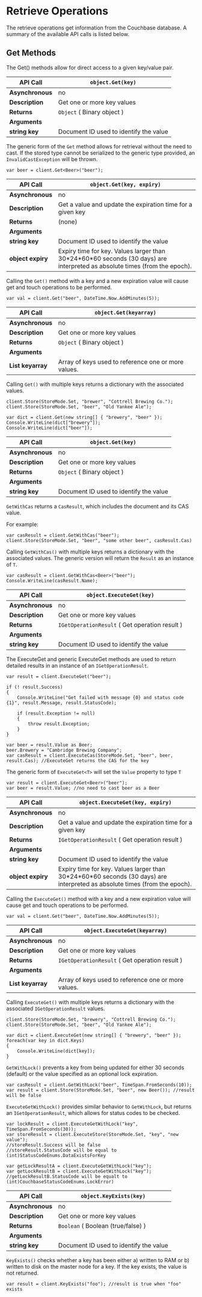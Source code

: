 # Retrieve Operations

The retrieve operations get information from the Couchbase database. A summary
of the available API calls is listed below.

<a id="couchbase-sdk-net-retrieve-get"></a>

## Get Methods

The Get() methods allow for direct access to a given key/value pair.

<a id="table-couchbase-sdk_net_get"></a>

**API Call**     | `object.Get(key)`                     
-----------------|---------------------------------------
**Asynchronous** | no                                    
**Description**  | Get one or more key values            
**Returns**      | `Object` ( Binary object )            
**Arguments**    |                                       
**string key**   | Document ID used to identify the value

The generic form of the `Get` method allows for retrieval without the need to
cast. If the stored type cannot be serialized to the generic type provided, an
`InvalidCastException` will be thrown.


```
var beer = client.Get<Beer>("beer");
```

<a id="table-couchbase-sdk_net_gat"></a>

**API Call**      | `object.Get(key, expiry)`                                                                                                   
------------------|-----------------------------------------------------------------------------------------------------------------------------
**Asynchronous**  | no                                                                                                                          
**Description**   | Get a value and update the expiration time for a given key                                                                  
**Returns**       | (none)                                                                                                                      
**Arguments**     |                                                                                                                             
**string key**    | Document ID used to identify the value                                                                                      
**object expiry** | Expiry time for key. Values larger than 30\*24\*60\*60 seconds (30 days) are interpreted as absolute times (from the epoch).

Calling the `Get()` method with a key and a new expiration value will cause get
and touch operations to be performed.


```
var val = client.Get("beer", DateTime.Now.AddMinutes(5));
```

<a id="table-couchbase-sdk_net_get-multi"></a>

**API Call**               | `object.Get(keyarray)`                             
---------------------------|----------------------------------------------------
**Asynchronous**           | no                                                 
**Description**            | Get one or more key values                         
**Returns**                | `Object` ( Binary object )                         
**Arguments**              |                                                    
**List <string> keyarray** | Array of keys used to reference one or more values.

Calling `Get()` with multiple keys returns a dictionary with the associated
values.


```
client.Store(StoreMode.Set, "brewer", "Cottrell Brewing Co.");
client.Store(StoreMode.Set, "beer", "Old Yankee Ale");

var dict = client.Get(new string[] { "brewery", "beer" });
Console.WriteLine(dict["brewery"]);
Console.WriteLine(dict["beer"]);
```

<a id="table-couchbase-sdk_net_getwithcas"></a>

**API Call**     | `object.Get(key)`                     
-----------------|---------------------------------------
**Asynchronous** | no                                    
**Description**  | Get one or more key values            
**Returns**      | `Object` ( Binary object )            
**Arguments**    |                                       
**string key**   | Document ID used to identify the value

`GetWithCas` returns a `CasResult`, which includes the document and its CAS
value.

For example:


```
var casResult = client.GetWithCas("beer");
client.Store(StoreMode.Set, "beer", "some other beer", casResult.Cas)
```

Calling `GetWithCas()` with multiple keys returns a dictionary with the
associated values. The generic version will return the `Result` as an instance
of `T`.


```
var casResult = client.GetWithCas<Beer>("beer");
Console.WriteLine(casResult.Name);
```

<a id="table-couchbase-sdk_net_executeget"></a>

**API Call**     | `object.ExecuteGet(key)`                      
-----------------|-----------------------------------------------
**Asynchronous** | no                                            
**Description**  | Get one or more key values                    
**Returns**      | `IGetOperationResult` ( Get operation result )
**Arguments**    |                                               
**string key**   | Document ID used to identify the value        

The ExecuteGet and generic ExecuteGet<T> methods are used to return detailed
results in an instance of an `IGetOperationResult`.


```
var result = client.ExecuteGet("beer");

if (! result.Success)
{
    Console.WriteLine("Get failed with message {0} and status code {1}", result.Message, result.StatusCode);

    if (result.Exception != null)
    {
        throw result.Exception;
    }
}

var beer = result.Value as Beer;
beer.Brewery = "Cambridge Brewing Company";
var casResult = client.ExecuteCas(StoreMode.Set, "beer", beer, result.Cas); //ExecuteGet returns the CAS for the key
```

The generic form of `ExecuteGet<T>` will set the `Value` property to type `T`


```
var result = client.ExecuteGet<Beer>("beer");
var beer = result.Value; //no need to cast beer as a Beer
```

<a id="table-couchbase-sdk_net_executegat"></a>

**API Call**      | `object.ExecuteGet(key, expiry)`                                                                                            
------------------|-----------------------------------------------------------------------------------------------------------------------------
**Asynchronous**  | no                                                                                                                          
**Description**   | Get a value and update the expiration time for a given key                                                                  
**Returns**       | `IGetOperationResult` ( Get operation result )                                                                              
**Arguments**     |                                                                                                                             
**string key**    | Document ID used to identify the value                                                                                      
**object expiry** | Expiry time for key. Values larger than 30\*24\*60\*60 seconds (30 days) are interpreted as absolute times (from the epoch).

Calling the `ExecuteGet()` method with a key and a new expiration value will
cause get and touch operations to be performed.


```
var val = client.Get("beer", DateTime.Now.AddMinutes(5));
```

<a id="table-couchbase-sdk_net_executeget-multi"></a>

**API Call**               | `object.ExecuteGet(keyarray)`                      
---------------------------|----------------------------------------------------
**Asynchronous**           | no                                                 
**Description**            | Get one or more key values                         
**Returns**                | `IGetOperationResult` ( Get operation result )     
**Arguments**              |                                                    
**List <string> keyarray** | Array of keys used to reference one or more values.

Calling `ExecuteGet()` with multiple keys returns a dictionary with the
associated `IGetOperationResult` values.


```
client.Store(StoreMode.Set, "brewery", "Cottrell Brewing Co.");
client.Store(StoreMode.Set, "beer", "Old Yankee Ale");

var dict = client.ExecuteGet(new string[] { "brewery", "beer" });
foreach(var key in dict.Keys)
{
    Console.WriteLine(dict[key]);
}
```

`GetWithLock()` prevents a key from being updated for either 30 seconds
(default) or the value specified as an optional lock expiration.


```
var casResult = client.GetWithLock("beer", TimeSpan.FromSeconds(10));
var result = client.Store(StoreMode.Set, "beer", new Beer()); //result will be false
```

`ExecuteGetWithLock()` provides similar behavior to `GetWithLock`, but returns
an `IGetOperationResult`, which allows for status codes to be checked.


```
var lockResult = client.ExecuteGetWithLock("key", TimeSpan.FromSeconds(30));
var storeResult = client.ExecuteStore(StoreMode.Set, "key", "new value");
//storeResult.Success will be false
//storeResult.StatusCode will be equal to (int)StatusCodeEnums.DataExistsForKey

var getLockResultA = client.ExecuteGetWithLock("key");
var getLockResultB = client.ExecuteGetWithLock("key");
//getLockResultB.StatusCode will be equalt to (int)CouchbaseStatusCodeEnums.LockError)
```

<a id="table-couchbase-sdk_net_keyexists"></a>

**API Call**     | `object.KeyExists(key)`               
-----------------|---------------------------------------
**Asynchronous** | no                                    
**Description**  | Get one or more key values            
**Returns**      | `Boolean` ( Boolean (true/false) )    
**Arguments**    |                                       
**string key**   | Document ID used to identify the value

`KeyExists()` checks whether a key has been either a) written to RAM or b)
written to disk on the master node for a key. If the key exists, the value is
not returned.


```
var result = client.KeyExists("foo"); //result is true when "foo" exists
```

<a id="api-reference-update"></a>
